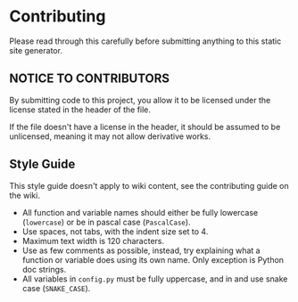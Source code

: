 # Contributing

Please read through this carefully before submitting anything to this static site generator.

## NOTICE TO CONTRIBUTORS

By submitting code to this project, you allow it to be licensed under the license stated in the header of the file.

If the file doesn't have a license in the header, it should be assumed to be unlicensed, meaning it may not allow derivative works.

## Style Guide

This style guide doesn't apply to wiki content, see the contributing guide on the wiki.

* All function and variable names should either be fully lowercase (`lowercase`) or be in pascal case (`PascalCase`).
* Use spaces, not tabs, with the indent size set to 4.
* Maximum text width is 120 characters.
* Use as few comments as possible, instead, try explaining what a function or variable does using its own name. Only
  exception is Python doc strings.
* All variables in `config.py` must be fully uppercase, and in and use snake case (`SNAKE_CASE`).



